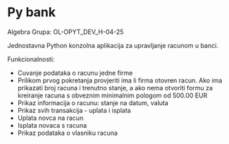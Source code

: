 # Py bank

Algebra
Grupa: OL-OPYT_DEV_H-04-25

Jednostavna Python konzolna aplikacija za upravljanje racunom u banci.

Funkcionalnosti:
- Cuvanje podataka o racunu jedne firme
- Prilikom prvog pokretanja provjeriti ima li firma otovren racun. Ako ima prikazati broj racuna i trenutno stanje, a ako nema otvoriti formu za kreiranje racuna s obveznim minimalnim pologom od 500.00 EUR
- Prikaz informacija o racunu: stanje na datum, valuta
- Prikaz svih transakcija - uplata i isplata
- Uplata novca na racun
- Isplata novaca s racuna
- Prikaz podataka o vlasniku racuna
